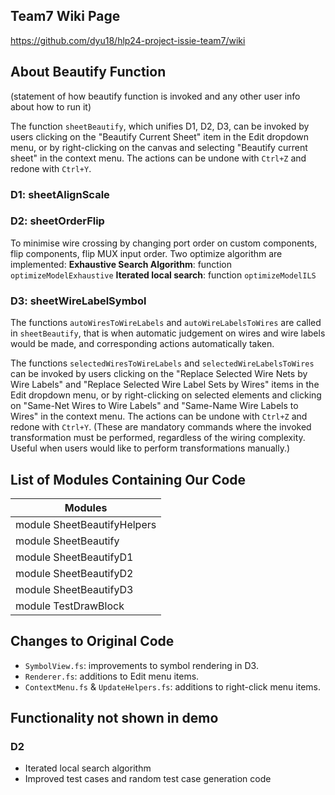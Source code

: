 ## Team7 Wiki Page
https://github.com/dyu18/hlp24-project-issie-team7/wiki

## About Beautify Function
(statement of how beautify function is invoked and any other user info about how to run it)

The function `sheetBeautify`, which unifies D1, D2, D3, can be invoked by users clicking on the "Beautify Current Sheet" item in the Edit dropdown menu, or by right-clicking on the canvas and selecting "Beautify current sheet" in the context menu. The actions can be undone with `Ctrl+Z` and redone with `Ctrl+Y`.


### D1: sheetAlignScale


### D2: sheetOrderFlip

To minimise wire crossing by changing port order on custom components, flip components, flip MUX input order.
Two optimize algorithm are implemented:
**Exhaustive Search Algorithm**: function `optimizeModelExhaustive`
**Iterated local search**: function `optimizeModelILS`






### D3: sheetWireLabelSymbol
The functions `autoWiresToWireLabels` and `autoWireLabelsToWires` are called in `sheetBeautify`, that is when automatic judgement on wires and wire labels would be made, and corresponding actions automatically taken.

The functions `selectedWiresToWireLabels` and `selectedWireLabelsToWires` can be invoked by users clicking on the "Replace Selected Wire Nets by Wire Labels" and "Replace Selected Wire Label Sets by Wires" items in the Edit dropdown menu, or by right-clicking on selected elements and clicking on "Same-Net Wires to Wire Labels" and "Same-Name Wire Labels to Wires" in the context menu. The actions can be undone with `Ctrl+Z` and redone with `Ctrl+Y`. (These are mandatory commands where the invoked transformation must be performed, regardless of the wiring complexity. Useful when users would like to perform transformations manually.)


## List of Modules Containing Our Code
| Modules |
| --- |
| module SheetBeautifyHelpers |
| module SheetBeautify |
| module SheetBeautifyD1 |
| module SheetBeautifyD2 |
| module SheetBeautifyD3 |
| module TestDrawBlock |


## Changes to Original Code
- `SymbolView.fs`: improvements to symbol rendering in D3.
- `Renderer.fs`: additions to Edit menu items.
- `ContextMenu.fs` & `UpdateHelpers.fs`: additions to right-click menu items.

## Functionality not shown in demo
### D2
  - Iterated local search algorithm
  - Improved test cases and random test case generation code